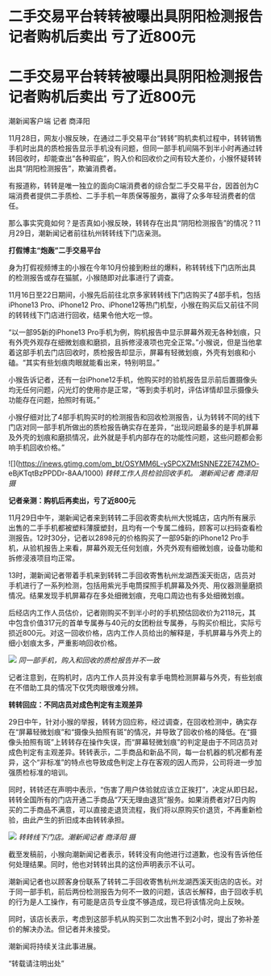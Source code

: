 # 二手交易平台转转被曝出具阴阳检测报告 记者购机后卖出 亏了近800元

# 二手交易平台转转被曝出具阴阳检测报告 记者购机后卖出 亏了近800元

潮新闻客户端 记者 商泽阳

11月28日，网友小猴反映，在通过二手交易平台“转转”购机卖机过程中，转转销售手机时出具的质检报告显示手机没有问题，但同一部手机间隔不到半小时再通过转转回收时，却能查出“各种瑕疵”，购入价和回收价之间有较大差价，小猴怀疑转转出具“阴阳检测报告”，欺骗消费者。

有报道称，转转是唯一独立的面向C端消费者的综合型二手交易平台，因首创为C端消费者提供二手质检、二手手机一年质保等服务，赢得了众多年轻消费者的信任。

那么事实究竟如何？是否真如小猴反映，转转存在出具“阴阳检测报告”的情况？11月29日，潮新闻记者前往杭州转转线下门店亲测。

**打假博主“炮轰”二手交易平台**

身为打假视频博主的小猴在今年10月份接到粉丝的爆料，称转转线下门店所出具的检测报告或存在猫腻，小猴随即对此事进行了调查。

11月16日至22日期间，小猴先后前往北京多家转转线下门店购买了4部手机，包括iPhone13 Pro、iPhone12
Pro、iPhone12等热门机型，小猴在购买后又前往不同的转转线下门店进行回收，结果令他大吃一惊。

“以一部95新的iPhone13
Pro手机为例，购机报告中显示屏幕外观无各种划痕，只有外壳外观存在细微划痕和磨损，且拆修浸液项也完全正常。”小猴说，但是当他拿着这部手机去门店回收时，质检报告却显示，屏幕有轻微划痕，外壳有划痕和小磕。“其实有些划痕肉眼就能看出来，特别明显。”

小猴告诉记者，还有一台iPhone12手机，他购买时的验机报告显示前后置摄像头均无任何问题，闪光灯的使用亦是正常，“等到卖手机时，评估详情却显示摄像头功能存在问题，拍照时有斑。”

小猴仔细对比了4部手机购买时的检测报告和回收检测报告，认为转转不同的线下门店对同一部手机所做出的质检报告确实存在差异，“出现问题最多的是手机屏幕及外壳的划痕和磨损情况，此外就是手机内部存在的功能性问题，这些问题都会影响手机回收价格。”

![](https://inews.gtimg.com/om_bt/OSYMM6L-ySPCXZMtSNNEZ2E74ZMO-
eBjKTqtBzPPDDr-8AA/1000) _转转工作人员检验回收手机。 潮新闻记者 商泽阳 摄_

**记者亲测：购机后再卖出，亏了近800元**

11月29日中午，潮新闻记者来到转转二手回收寄卖杭州大悦城店，店内所有展示出售的二手手机都被塑料薄膜塑封，且均有一个专属二维码，顾客可以扫码查看检测报告。12时30分，记者以2898元的价格购买了一部95新的iPhone12
Pro手机，从验机报告上来看，屏幕外观无任何划痕，外壳外观有细微划痕，设备功能和拆修浸液项目均正常。

13时，潮新闻记者带着手机来到转转二手回收寄售杭州龙湖西溪天街店，店员对手机进行了一系列检测，包括用紫光手电筒探照手机屏幕及外壳、用仪器测量磨损情况。结果发现手机屏幕存在多处细微划痕，充电口周边也有多处细微划痕。

后经店内工作人员估价，记者刚购买不到半小时的手机预估回收价为2118元，其中包含价值317元的首单专属券与40元的女团粉丝专属券，与购买价相比，实际亏损近800元。对这一回收价格，店内工作人员给出的解释是，手机屏幕与外壳上的细小划痕太多，严重影响回收价格。

![](https://inews.gtimg.com/om_bt/OJfQnibFCqOh4DjZK9PBgIkAxULTRT8cfqGbWkPIidqzAAA/1000)
_同一部手机，购入和回收的质检报告并不一致_

记者注意到，在购机时，店内工作人员并没有拿手电筒检测屏幕与外壳，有些划痕在不借助工具的情况下仅凭肉眼很难分辨。

**转转回应：不同店员对成色判定有主观差异**

29日中午，针对小猴的举报，转转方回应称，经过调查，在回收检测中，确实存在“屏幕轻微划痕”和“摄像头拍照有斑”的情况，并导致了回收价格的降低。在“摄像头拍照有斑”上转转存在操作失误，而“屏幕轻微划痕”的判定是由于不同店员对成色判定有主观差异。转转表示，二手商品和新品不同，每一台机器的机况都有差异，这个“非标准”的特点也导致成色判定上存在客观的因人而异，公司将进一步加强质检标准的培训。

同时，转转还在声明中表示，“伤害了用户体验就应该立正挨打”，决定从即日起，转转全国所有的门店开通二手商品“7天无理由退货”服务。如果消费者对7日内购买的二手商品不满意，可以直接走退货流程，我们将以原购买价退货，不再重新检验，由此产生的折旧成本由转转承担。

![](https://inews.gtimg.com/om_bt/OZQH4BxfMRf4StezIx_NfFj8b7LEfitAhhE2CEqx2y1J8AA/1000)
_转转线下门店。潮新闻记者 商泽阳 摄_

截至发稿前，小猴向潮新闻记者表示，转转没有向他进行过道歉，也没有告诉他任何处理结果。同时，他也对转转出具的这份声明表示不认可。

潮新闻记者也以顾客身份联系了转转二手回收寄售杭州龙湖西溪天街店的店长。对于同一部手机，前后两份检测报告为何不一致的问题，该店长解释，由于回收手机的行为是人工操作，有可能是店员专业度不够造成，现已将该情况向上反映。

同时，该店长表示，考虑到这部手机从购买到二次出售不到2小时，提出了弥补差价的解决办法。但记者并未接受。

潮新闻将持续关注此事进展。

“转载请注明出处”

